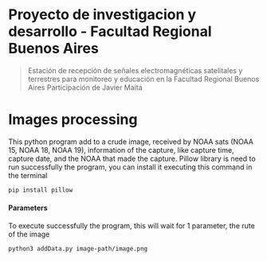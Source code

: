 # Proyecto de investigacion y desarrollo - Facultad Regional Buenos Aires
> Estación de recepción de señales electromagnéticas satelitales y terrestres para monitoreo y educación en la Facultad Regional Buenos Aires
>Participación de Javier Maita 

# Images processing
This python program add to a crude image, received by NOAA sats (NOAA 15, NOAA 18, NOAA 19), information of the capture, like capture time, capture date, and the NOAA that made the capture.
Pillow library is need to run successfully the program, you can install it executing  this command in the terminal
```sh
pip install pillow
```

#### Parameters 
To execute successfully the program, this will wait for 1 parameter, the rute of the image
```sh
python3 addData.py image-path/image.png
```